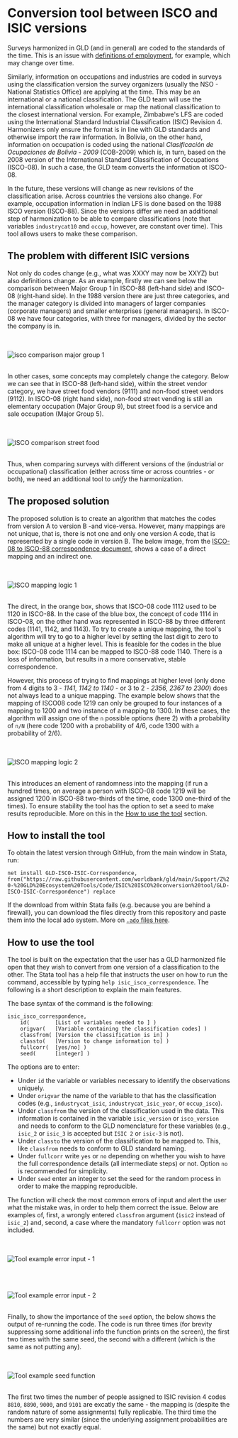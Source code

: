 # Conversion tool between ISCO and ISIC versions

Surveys harmonized in GLD (and in general) are coded to the standards of the time. This is an issue with [definitions of employment](https://ilostat.ilo.org/resources/concepts-and-definitions/description-work-statistics-icls19/), for example, which may change over time.

Similarly, information on occupations and industries are coded in surveys using the classification version the survey organizers (usually the NSO - National Statistics Office) are applying at the time. This may be an international or a national classification. The GLD team will use the international classification wholesale or map the national classification to the closest international version. For example, Zimbabwe's LFS are coded using the International Standard Industrial Classification (ISIC) Revision 4. Harmonizers only ensure the format is in line with GLD standards and otherwise import the raw information. In Bolivia, on the other hand, information on occupation is coded using the national *Clasificación de Ocupaciones de Bolivia - 2009* (COB-2009) which is, in turn, based on the 2008 version of the International Standard Classification of Occupations (ISCO-08). In such a case, the GLD team converts the information ot ISCO-08.

In the future, these versions will change as new revisions of the classification arise. Across countries the versions also change. For example, occupation information in Indian LFS is done based on the 1988 ISCO version (ISCO-88). Since the versions differ we need an additional step of harmonization to be able to compare classifications (note that variables `industrycat10` and `occup`, however, are constant over time). This tool allows users to make these comparison. 

## The problem with different ISIC versions

Not only do codes change (e.g., what was XXXY may now be XXYZ) but also definitions change. As an example, firstly we can see below the comparison between Major Group 1 in ISCO-88 (left-hand side) and ISCO-08 (right-hand side). In the 1988 version there are just three categories, and the manager category is divided into managers of larger companies (corporate managers) and smaller enterprises (general managers). In ISCO-08 we have four categories, with three for managers, divided by the sector the company is in.

<br></br>
![isco comparison major group 1](utilities/comparison_isco_major_1.png)
<br></br>

In other cases, some concepts may completely change the category. Below we can see that in ISCO-88 (left-hand side), within the street vendor category, we have street food vendors (9111) and non-food street vendors (9112). In ISCO-08 (right hand side), non-food street vending is still an elementary occupation (Major Group 9), but street food is a service and sale occupation (Major Group 5). 

<br></br>
![ISCO comparison street food](utilities/comp_street_food.png)
<br></br>

Thus, when comparing surveys with different versions of the (industrial or occupational) classification (either across time or across countries - or both), we need an additional tool to *unify* the harmonization.

## The proposed solution

The proposed solution is to create an algorithm that matches the codes from version A to version B -and vice-versa. However, many mappings are not unique, that is, there is not one and only one version A code, that is represented by a single code in version B. The below image, from the [ISCO-08 to ISCO-88 correspondence document](utilities/correspondence08.docx), shows a case of a direct mapping and an indirect one. 

<br></br>
![ISCO mapping logic 1](utilities/mapping_logic_1.png)
<br></br>

The direct, in the orange box, shows that ISCO-08 code 1112 used to be 1120 in ISCO-88. In the case of the blue box, the concept of code 1114 in ISCO-08, on the other hand was represented in ISCO-88 by three different codes (1141, 1142, and 1143). To try to create a unique mapping, the tool's algorithm will try to go to a higher level by setting the last digit to zero to make all unique at a higher level. This is feasible for the codes in the blue box: ISCO-08 code 1114 can be mapped to ISCO-88 code 1140. There is a loss of information, but results in a more conservative, stable correspondence.

However, this process of trying to find mappings at higher level (only done from 4 digits to 3 - *1141, 1142 to 1140* - or 3 to 2 - *2356, 2367 to 2300*) does not always lead to a unique mapping. The example below shows that the mapping of ISCO08 code 1219 can only be grouped to four instances of a mapping to 1200 and two instance of a mapping to 1300. In these cases, the algorithm will assign one of the `n` possible options (here 2) with a probability of `n/N` (here code 1200 with a probability of 4/6, code 1300 with a probability of 2/6). 

<br></br>
![ISCO mapping logic 2](utilities/mapping_logic_2.png)
<br></br>

This introduces an element of randomness into the mapping (if run a hundred times, on average a person with ISCO-08 code 1219 will be assigned 1200 in ISCO-88 two-thirds of the time, code 1300 one-third of the times). To ensure stability the tool has the option to set a seed to make results reproducible. More on this in the [How to use the tool](#how-to-use-the-tool) section.

## How to install the tool

To obtain the latest version through GitHub, from the main window in Stata, run:

``net install GLD-ISCO-ISIC-Correspondence, from("https://raw.githubusercontent.com/worldbank/gld/main/Support/Z%20-%20GLD%20Ecosystem%20Tools/Code/ISIC%20ISCO%20conversion%20tool/GLD-ISCO-ISIC-Correspondence") replace``

If the download from within Stata fails (e.g. because you are behind a firewall), you can download the files directly from this repository and paste them into the local ado system. More on [`.ado` files here](https://www.stata.com/manuals13/u17.pdf).

## How to use the tool

The tool is built on the expectation that the user has a GLD harmonized file open that they wish to convert from one version of a classification to the other. The Stata tool has a help file that instructs the user on how to run the command, accessible by typing `help isic_isco_correspondence`. The following is a short description to explain the main features.

The base syntax of the command is the following:

```
isic_isco_correspondence, 
    id(        [List of variables needed to ] ) 
    origvar(   [Variable containing the classification codes] ) 
    classfrom( [Version the classification is in] ) 
    classto(   [Version to change information to] ) 
    fullcorr(  [yes/no] ) 
    seed(      [integer] )
```

The options are to enter:

* Under `id` the variable or variables necessary to identify the observations uniquely.
* Under `origvar` the name of the variable to that has the classification codes (e.g., `industrycat_isic`, `industrycat_isic_year`, or `occup_isco`).
* Under `classfrom` the version of the classification used in the data. This information is contained in the variable `isic_version` or `isco_version` and needs to conform to the GLD nomenclature for these variables (e.g., `isic_2` or `isic_3` is accepted but `ISIC 2` or `isic-3` is not).
* Under `classto` the version of the classification to be mapped to. This, like `classfrom` needs to conform to GLD standard naming.
* Under `fullcorr` write `yes` or `no` depending on whether you wish to have the full correspondence details (all intermediate steps) or not. Option `no` is recommended for simplicity.
* Under `seed` enter an integer to set the seed for the random process in order to make the mapping reproducible.

The function will check the most common errors of input and alert the user what the mistake was, in order to help them correct the issue. Below are examples of, first, a wrongly entered `classfrom` argument (`isic2` instead of `isic_2`) and, second, a case where the mandatory `fullcorr` option was not included.

<br></br>
![Tool example error input - 1](utilities/wrong_input_example.png)
<br></br>

<br></br>
![Tool example error input - 2](utilities/wrong_input_example_2.png)
<br></br>

Finally, to show the importance of the `seed` option, the below shows the output of re-running the code. The code is run three times (for brevity suppressing some additional info the function prints on the screen), the first two times with the same seed, the second with a different (which is the same as not putting any).

<br></br>
![Tool example seed function](utilities/running_seed_example.png)
<br></br>

The first two times the number of people assigned to ISIC revision 4 codes `8810`, `8890`, `9000`, and `9101` are excatly the same - the mapping is (despite the random nature of some assignments) fully replicable. The third time the numbers are very similar (since the underlying assignment probabilities are the same) but not exactly equal.